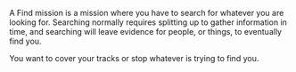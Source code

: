 A Find mission is a mission where you have to search for whatever you are looking for. Searching normally requires splitting up to gather information in time, and searching will leave evidence for people, or things, to eventually find you. 

You want to cover your tracks or stop whatever is trying to find you.